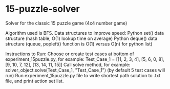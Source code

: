 # 15-puzzle-solver
Solver for the classic 15 puzzle game (4x4 number game)

Algorithm used is BFS.
Data structures to improve speed:
Python set() data structure (hash table, O(1) lookup time on average)
Python deque() data structure (queue, popleft() function is O(1) versus O(n) for python list)

Instructions to Run:
Choose or create test cases at bottom of experiment_15puzzle.py, for example: Test_Case_1 = [[1, 2, 3, 4], [5, 6, 0, 8], [9, 10, 7, 12], [13, 14, 11, 15]]
Call solve method, for example: solver_object.solve(Test_Case_1, "Test_Case_1")
(by default 5 test cases will run)
Run experiment_15puzzle.py file to write shortest path solution to .txt file, and print action set list.
